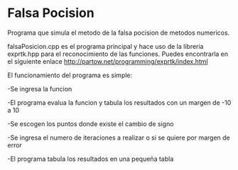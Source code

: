 Falsa Pocision
=============

Programa que simula el metodo de la falsa pocision de metodos numericos.

falsaPosicion.cpp es el programa principal y hace uso de la libreria exprtk.hpp para el reconocimiento de las funciones.
Puedes encontrarla en el siguiente enlace http://partow.net/programming/exprtk/index.html

El funcionamiento del programa es simple:

-Se ingresa la funcion

-El programa evalua la funcion y tabula los resultados con un margen de -10 a 10

-Se escogen los puntos donde existe el cambio de signo

-Se ingresa el numero de iteraciones a realizar o si se quiere por margen de error

-El programa tabula los resultados en una pequeña tabla
